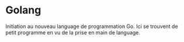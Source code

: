 # Golang
Initiation au nouveau language de programmation Go.
Ici se trouvent de petit programme en vu de la prise en main de language.
